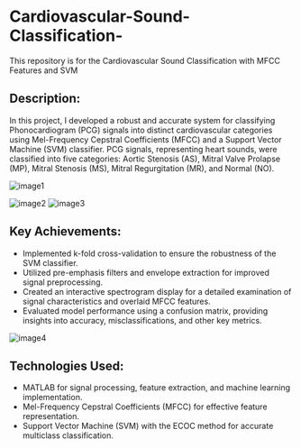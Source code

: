 # Cardiovascular-Sound-Classification-
This repository is for the Cardiovascular Sound Classification with MFCC Features and SVM

## Description:

In this project, I developed a robust and accurate system for classifying Phonocardiogram (PCG) signals into distinct cardiovascular categories using Mel-Frequency Cepstral Coefficients (MFCC) and a Support Vector Machine (SVM) classifier. PCG signals, representing heart sounds, were classified into five categories: Aortic Stenosis (AS), Mitral Valve Prolapse (MP), Mitral Stenosis (MS), Mitral Regurgitation (MR), and Normal (NO).

![image1](https://github.com/usufcom/Cardiovascular-Sound-Classification-/assets/46865732/2d9afa1a-7464-41f6-88af-89fb6c8f0ef0)


![image2](https://github.com/usufcom/Cardiovascular-Sound-Classification-/assets/46865732/debadbbe-5755-4bbc-92bf-439ff430d061)
![image3](https://github.com/usufcom/Cardiovascular-Sound-Classification-/assets/46865732/01e8a21a-b261-4f77-92e5-9a49c60deb5b)




## Key Achievements:

- Implemented k-fold cross-validation to ensure the robustness of the SVM classifier.
- Utilized pre-emphasis filters and envelope extraction for improved signal preprocessing.
- Created an interactive spectrogram display for a detailed examination of signal characteristics and overlaid MFCC features.
- Evaluated model performance using a confusion matrix, providing insights into accuracy, misclassifications, and other key metrics.

![image4](https://github.com/usufcom/Cardiovascular-Sound-Classification-/assets/46865732/b989c599-414e-4ce3-a799-16493ee62e06)

## Technologies Used:

- MATLAB for signal processing, feature extraction, and machine learning implementation.
- Mel-Frequency Cepstral Coefficients (MFCC) for effective feature representation.
- Support Vector Machine (SVM) with the ECOC method for accurate multiclass classification.
